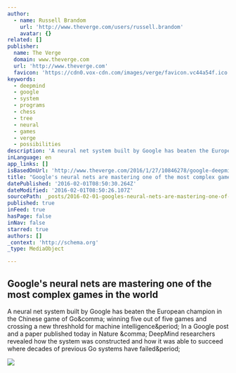 ```yaml
---
author:
  - name: Russell Brandom
    url: 'http://www.theverge.com/users/russell.brandom'
    avatar: {}
related: []
publisher:
  name: The Verge
  domain: www.theverge.com
  url: 'http://www.theverge.com'
  favicon: 'https://cdn0.vox-cdn.com/images/verge/favicon.vc44a54f.ico'
keywords:
  - deepmind
  - google
  - system
  - programs
  - chess
  - tree
  - neural
  - games
  - verge
  - possibilities
description: 'A neural net system built by Google has beaten the European champion in the Chinese game of Go, winning five out of five games and crossing a new threshhold for machine intelligence. In a Google post and a paper published today in Nature , DeepMind researchers revealed how the system was constructed and how it was able to succeed where decades of previous Go systems have failed.'
inLanguage: en
app_links: []
isBasedOnUrl: 'http://www.theverge.com/2016/1/27/10846278/google-deepmind-go-champion-artificial-intelligence'
title: "Google's neural nets are mastering one of the most complex games in the world"
datePublished: '2016-02-01T08:50:30.264Z'
dateModified: '2016-02-01T08:50:26.107Z'
sourcePath: _posts/2016-02-01-googles-neural-nets-are-mastering-one-of-the-most-complex-g.md
published: true
inFeed: true
hasPage: false
inNav: false
starred: true
authors: []
_context: 'http://schema.org'
_type: MediaObject

---
```

<article style=""><h1>Google's neural nets are mastering one of the most complex games in the world</h1><p>A neural net system built by Google has beaten the European champion in the Chinese game of Go&amp;comma; winning five out of five games and crossing a new threshhold for machine intelligence&amp;period; In a Google post and a paper published today in Nature &amp;comma; DeepMind researchers revealed how the system was constructed and how it was able to succeed where decades of previous Go systems have failed&amp;period;</p><img src="https://cdn3.vox-cdn.com/thumbor/Wc6GK3kD3giAQXF4tksMdeFmM0o=/0x104:1024x680/1600x900/cdn0.vox-cdn.com/uploads/chorus_image/image/48658623/8297692520_4e7a43ffcf_b.0.0.jpg" /></article>